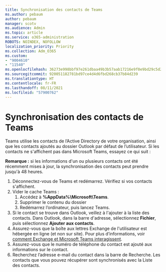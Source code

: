 ```yaml
---
title: Synchronisation des contacts de Teams
ms.author: pebaum
author: pebaum
manager: scotv
ms.audience: Admin
ms.topic: article
ms.service: o365-administration
ROBOTS: NOINDEX, NOFOLLOW
localization_priority: Priority
ms.collection: Adm_O365
ms.custom:
- "9004610"
- "11540"
ms.openlocfilehash: 36273e998bbf97e261dbaa49b3b57aab17216e9f0e9bd29c5d2b9f6c0d9803e4
ms.sourcegitcommit: 920051182781bd97ce4d4d6fbd268cb37b84d239
ms.translationtype: HT
ms.contentlocale: fr-FR
ms.lasthandoff: 08/11/2021
ms.locfileid: "57900762"
---
```

# <a name="teams-contacts-sync"></a>Synchronisation des contacts de Teams

Teams utilise les contacts de l’Active Directory de votre organisation, ainsi que les contacts ajoutés au dossier Outlook par défaut de l’utilisateur. Si les contacts ne s'affichent pas dans Microsoft Teams, essayez ce qui suit :

**Remarque :** si les informations d'un ou plusieurs contacts ont été récemment mises à jour, la synchronisation des contacts peut prendre jusqu'à 48 heures.

1. Déconnectez-vous de Teams et redémarrez. Vérifiez si vos contacts s'affichent.
1. Vider le cache Teams :
    1. Accédez à **%AppData%\Microsoft\Teams**.
    1. Supprimer le contenu du dossier
    1. Redémarrez l’ordinateur, puis lancez Teams.
1. Si le contact se trouve dans Outlook, veillez à l'ajouter à la liste des contacts. Dans Outlook, dans la barre d'adresse, sélectionnez **Fichier**, puis sélectionnez **Ajouter aux contacts**.
1. Assurez-vous que la boîte aux lettres Exchange de l'utilisateur est hébergée en ligne (et non sur site). Pour plus d’informations, voir [comment Exchange et Microsoft Teams interagissent](https://docs.microsoft.com/microsoftteams/exchange-teams-interact).
1. Assurez-vous que le numéro de téléphone du contact est ajouté aux informations sur le contact.
1. Recherchez l’adresse e-mail du contact dans la barre de Recherche. Les contacts que vous pouvez récupérer sont synchronisés avec la Liste des contacts.
